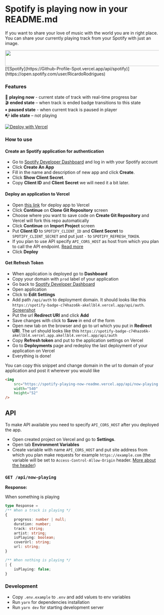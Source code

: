 # Spotify is playing now in your README.md

If you want to share your love of music with the world you are in right place. You can share your currently playing track from your Spotify with just an image.

<img src="https://spotify-badge.vercel.app/api/now-playing.svg" width="540" height="52">
[![Spotify](https://Github-Profile-Spot.vercel.app/api/spotify)](https://open.spotify.com/user/RicardoRodrigues)

### Features

🎸 **playing now** - current state of track with real-time progress bar  
🎬 **ended state** – when track is ended badge transitions to this state  
⏸ **paused state** - when current track is paused in player  
📭 **idle state** – not playing

[![Deploy with Vercel](https://vercel.com/button)](https://vercel.com/new/git/external?repository-url=https%3A%2F%2Fgithub.com%2Fakellbl4%2Fspotify-playing-now-readme&env=SPOTIFY_CLIENT_ID,SPOTIFY_CLIENT_SECRET,SPOTIFY_REFRESH_TOKEN,VERCEL_URL&envDescription=Spotify%20credentials%20should%20be%20provided.&envLink=https%3A%2F%2Fgithub.com%2Fakellbl4%2Fspotify-playing-now-readme%2Fblob%2Fmain%2FREADME.md&project-name=spotify-playing-now-readme)

### How to use

#### Create an Spotify application for authentication

- Go to [Spotify Developer Dashboard](https://developer.spotify.com/dashboard/) and log in with your Spotify account
- Click **Create An App**
- Fill in the name and description of new app and click **Create**.
- Click **Show Client Secret**.
- Copy **Client ID** and **Client Secret** we will need it a bit later.

#### Deploy an application to Vercel

- Open [this link](https://vercel.com/new/git/external?repository-url=https%3A%2F%2Fgithub.com%2Fakellbl4%2Fspotify-playing-now-readme&env=SPOTIFY_CLIENT_ID,SPOTIFY_CLIENT_SECRET,SPOTIFY_REFRESH_TOKEN,VERCEL_URL&envDescription=Spotify%20credentials%20should%20be%20provided.&envLink=https%3A%2F%2Fgithub.com%2Fakellbl4%2Fspotify-playing-now-readme%2Fblob%2Fmain%2FREADME.md&project-name=spotify-playing-now-readme) for deploy app to Vercel
- Click **Continue** on **Clone Git Repository** screen
- Choose where you want to save code on **Create Git Repository** and Vercel will fork this repo automatically
- Click **Continue** on **Import Project** screen
- Put **Client ID** to `SPOTIFY_CLIENT_ID` and **Client Secret** to `SPOTIFY_CLIENT_SECRET` and put just `-` to `SPOTIFY_REFRESH_TOKEN`.
- If you plan to use API specify `API_CORS_HOST` as host from which you plan to call the API endpoint. [Read more](#api)
- Click **Deploy**

#### Get Refresh Token

- When application is deployed go to **Dashboard**
- Copy your domain with `prod` label of your application
- Go back to [Spotify Developer Dashboard](https://developer.spotify.com/dashboard/)
- Open application
- Click to **Edit Settings**
- Add path `/api/auth` to deployment domain. It should looks like this `https://spotify-badge-c74hazo6k-akellbl4.vercel.app/api/auth`.
  [Screenshot](https://github.com/akellbl4/spotify-badge/blob/25e8d27aaff69e93ffb7a933a615b7e114fc58cc/screenshots/vercel-domain.png)
- Put the url **Redirect URI** and click **Add**
- Save changes with click to **Save** in end of the form
- Open new tab on the browser and go to url which you put in **Redirect URI**. The url should looks like this `https://spotify-badge-c74hazo6k-akellbl4.vercel.app.akellbl4.vercel.app/api/auth`
- Copy **Refresh token** and put to the application settings on Vercel
- Go to **Deployments** page and redeploy the last deployment of your application on Vercel
- Everything is done!

You can copy this snippet and change domain in the url to domain of your application and post it wherever you would like

```html
<img
	src="https://spotify-playing-now-readme.vercel.app/api/now-playing.svg"
	width="540"
	height="52"
/>
```

## API

To make API available you need to specify `API_CORS_HOST` after you deployed the app.

- Open created project on Vercel and go to **Settings**.
- Open tab **Environment Variables**
- Create variable with name `API_CORS_HOST` and put site address from which you plan make requests for example `https://example.com` (the variable will be set to `Access-Control-Allow-Origin` header. [More about the header](https://developer.mozilla.org/en-US/docs/Web/HTTP/Headers/Access-Control-Allow-Origin))

### `GET /api/now-playing`

**Response:**

When something is playing

```ts
type Response = 
/** When a track is playing */
{
	progress: number | null;
	duration: number;
	track: string;
	artist: string;
	isPlaying: boolean;
	coverUrl: string;
	url: string;
}

/** When nothing is playing */
| {
	isPlaying: false;
}
```
### Development

- Copy `.env.example` to `.env` and add values to env variables
- Run `yarn` for dependencies installation
- Run `yarn dev` for starting development server
